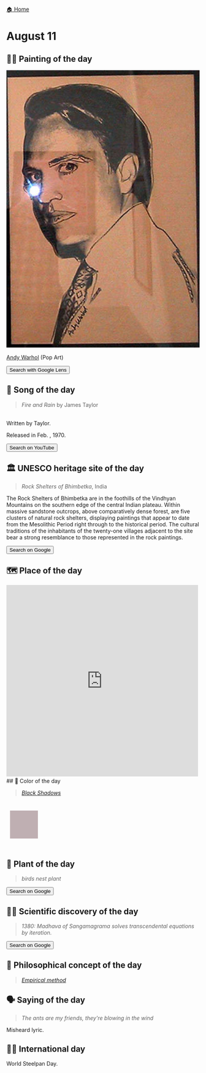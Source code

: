 
[🏠 Home](../../index.md)

# August 11

## 🧑‍🎨 Painting of the day

<img width="600" src="../img/Andy_Warhol_3.jpg">

[Andy Warhol](https://en.wikipedia.org/wiki/Andy_Warhol) (Pop Art)

<button class="btn btn-success"
onclick=" window.open('https://lens.google.com/uploadbyurl?url=https://iretes.github.io/one-a-day/data/img/Andy_Warhol_3.jpg','_blank')">
Search with Google Lens
</button>

## 🎼 Song of the day

> *Fire and Rain*
by James Taylor

<br />Written by Taylor.

Released in Feb. , 1970.

<button class="btn btn-success"
onclick=" window.open('http://www.youtube.com/search?q=Fire and Rain by James Taylor','_blank')">
Search on YouTube
</button>

## 🏛️ UNESCO heritage site of the day

> *Rock Shelters of Bhimbetka*, India

<p>The Rock Shelters of Bhimbetka are in the foothills of the Vindhyan Mountains on the southern edge of the central Indian plateau. Within massive sandstone outcrops, above comparatively dense forest, are five clusters of natural rock shelters, displaying paintings that appear to date from the Mesolithic Period right through to the historical period. The cultural traditions of the inhabitants of the twenty-one villages adjacent to the site bear a strong resemblance to those represented in the rock paintings.</p>

<button class="btn btn-success"
onclick=" window.open('http://www.google.com/search?q=Rock Shelters of Bhimbetka','_blank')">
Search on Google
</button>

## 🗺️ Place of the day

<iframe
src="https://www.mapcrunch.com"
name="mapcrunch"
width="500"
height="500"
allowTransparency="true"
scrolling="no"
frameborder="0"
>
</iframe>
## 🎨 Color of the day

> *[Black Shadows](https://en.wikipedia.org/wiki/List_of_Crayola_crayon_colors#Heads_&#39;n_Tails)*

<div style="color:#BFAFB2; font-size: 100px;">&#9632;</div>

## 🌿 Plant of the day

> *birds nest plant*

<button class="btn btn-success"
onclick=" window.open('http://www.google.com/search?q=birds nest plant','_blank')">
Search on Google
</button>

## 🧑‍🔬 Scientific discovery of the day

> *1380: Madhava of Sangamagrama solves transcendental equations by iteration.*

<button class="btn btn-success"
onclick=" window.open('http://www.google.com/search?q=1380: Madhava of Sangamagrama solves transcendental equations by iteration.','_blank')"> 
Search on Google
</button>

## 💭 Philosophical concept of the day

> *[Empirical method](https://en.wikipedia.org/wiki/Empirical_method)*

## 🗣️ Saying of the day

> *The ants are my friends, they're blowing in the wind*

Misheard lyric.

## 🏳️‍🌈 International day

World Steelpan Day.